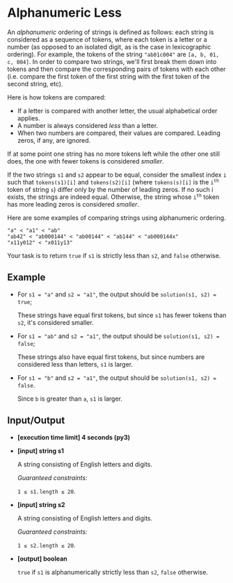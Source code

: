 # Alphanumeric Less

An *alphanumeric* ordering of strings is defined as follows: each string is considered as a sequence of tokens, where each token is a letter or a number (as opposed to an isolated digit, as is the case in lexicographic ordering). For example, the tokens of the string `"ab01c004"` are `[a, b, 01, c, 004]`. In order to compare two strings, we'll first break them down into tokens and then compare the corresponding pairs of tokens with each other (i.e. compare the first token of the first string with the first token of the second string, etc).

Here is how tokens are compared:

- If a letter is compared with another letter, the usual alphabetical order applies.
- A number is always considered *less* than a letter.
- When two numbers are compared, their values are compared. Leading zeros, if any, are ignored.

If at some point one string has no more tokens left while the other one still does, the one with fewer tokens is considered *smaller*.

If the two strings `s1` and `s2` appear to be equal, consider the smallest index `i` such that `tokens(s1)[i]` and `tokens(s2)[i]` (where `tokens(s)[i]` is the <code>i<sup>th</sup></code> token of string `s`) differ only by the number of leading zeros. If no such i exists, the strings are indeed equal. Otherwise, the string whose <code>i<sup>th</sup></code> token has more leading zeros is considered *smaller*.

Here are some examples of comparing strings using alphanumeric ordering.

```
"a" < "a1" < "ab"
"ab42" < "ab000144" < "ab00144" < "ab144" < "ab000144x"
"x11y012" < "x011y13"
```

Your task is to return `true` if `s1` is strictly less than `s2`, and `false` otherwise.

## Example

- For `s1 = "a"` and `s2 = "a1"`, the output should be `solution(s1, s2) = true`;

    These strings have equal first tokens, but since `s1` has fewer tokens than `s2`, it's considered smaller.

- For `s1 = "ab"` and `s2 = "a1"`, the output should be `solution(s1, s2) = false`;

    These strings also have equal first tokens, but since numbers are considered less than letters, `s1` is larger.

- For `s1 = "b"` and `s2 = "a1"`, the output should be `solution(s1, s2) = false`.

    Since `b` is greater than `a`, `s1` is larger.

## Input/Output

- **[execution time limit] 4 seconds (py3)**

- **[input] string s1**

	A string consisting of English letters and digits.

	*Guaranteed constraints:*

	`1 ≤ s1.length ≤ 20`.

- **[input] string s2**

	A string consisting of English letters and digits.

	*Guaranteed constraints:*

	`1 ≤ s2.length ≤ 20`.

- **[output] boolean**

	`true` if `s1` is alphanumerically strictly less than `s2`, `false` otherwise.
